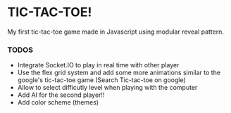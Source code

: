 # TIC-TAC-TOE!

My first tic-tac-toe game made in Javascript using modular reveal pattern.

### TODOS

* Integrate Socket.IO to play in real time with other player
* Use the flex grid system and add some more animations similar to the google's tic-tac-toe game (Search Tic-tac-toe on google)
* Allow to select difficutly level when playing with the computer
* Add AI for the second player!! 
* Add color scheme (themes)